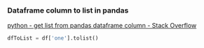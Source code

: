### Dataframe column to list in pandas 


[python - get list from pandas dataframe column - Stack Overflow](https://stackoverflow.com/questions/22341271/get-list-from-pandas-dataframe-column)


 

```python
dfToList = df['one'].tolist()

```
